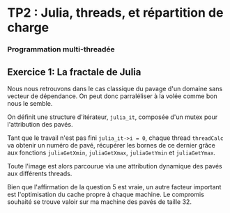 # TP2 : Julia, threads, et répartition de charge
### Programmation multi-threadée

## Exercice 1: La fractale de Julia

Nous nous retrouvons dans le cas classique du pavage d'un domaine sans vecteur de dépendance.
On peut donc parraléliser à la volée comme bon nous le semble.

On définit une structure d'itérateur, `julia_it`, composée d'un mutex pour l'attribution des pavés.

Tant que le travail n'est pas fini `julia_it->i = 0`, chaque thread `threadCalc` va obtenir un numéro de pavé,
récupérer les bornes de ce dernier grâce aux fonctions `juliaGetXmin`, `juliaGetXmax`, `juliaGetYmin` et `juliaGetYmax`.

Toute l'image est alors parcourue via une attribution dynamique des pavés aux différents threads.

Bien que l'affirmation de la question 5 est vraie, un autre facteur important est l'optimisation du cache propre à chaque machine.
Le compromis souhaité se trouve valoir sur ma machine des pavés de taille 32. 